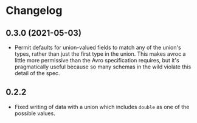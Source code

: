 # Changelog

## 0.3.0 (2021-05-03)

- Permit defaults for union-valued fields to match any of the union's types,
  rather than just the first type in the union. This makes avroc a little more
  permissive than the Avro specification requires, but it's pragmatically useful
  because so many schemas in the wild violate this detail of the spec.

## 0.2.2

- Fixed writing of data with a union which includes `double` as one of the
  possible values.
